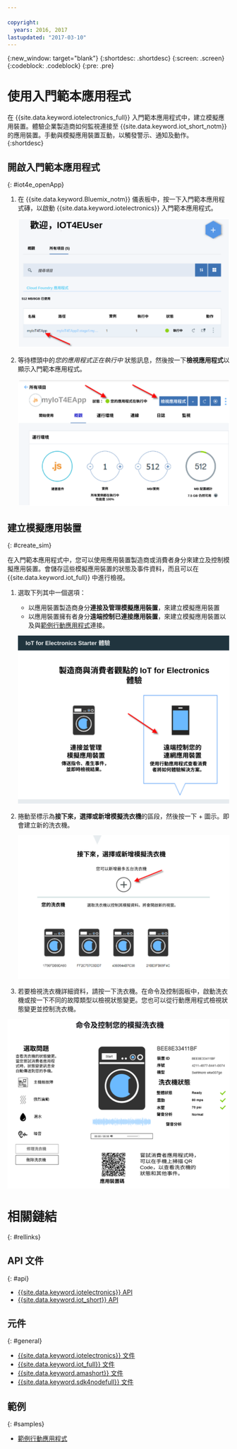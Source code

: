 ```yaml
---

copyright:
  years: 2016, 2017
lastupdated: "2017-03-10"
---
```


<!-- Common attributes used in the template are defined as follows: -->
{:new_window: target="blank"}
{:shortdesc: .shortdesc}
{:screen: .screen}
{:codeblock: .codeblock}
{:pre: .pre}

# 使用入門範本應用程式
在 {{site.data.keyword.iotelectronics_full}} 入門範本應用程式中，建立模擬應用裝置。體驗企業製造商如何監視連接至 {{site.data.keyword.iot_short_notm}} 的應用裝置。手動與模擬應用裝置互動，以觸發警示、通知及動作。
{:shortdesc}


## 開啟入門範本應用程式
{: #iot4e_openApp}

1. 在 {{site.data.keyword.Bluemix_notm}} 儀表板中，按一下入門範本應用程式磚，以啟動 {{site.data.keyword.iotelectronics}} 入門範本應用程式。

    ![儀表板中的 {{site.data.keyword.iotelectronics}}。](images/IoT4E_bm_dashboard.svg "儀表板中的 {{site.data.keyword.iotelectronics}}")

2. 等待標頭中的*您的應用程式正在執行中* 狀態訊息，然後按一下**檢視應用程式**以顯示入門範本應用程式。

    ![{{site.data.keyword.iotelectronics}} 檢視應用程式。](images/IoT4E_view_app.svg "{{site.data.keyword.iotelectronics}} 檢視應用程式")

## 建立模擬應用裝置
{: #create_sim}

在入門範本應用程式中，您可以使用應用裝置製造商或消費者身分來建立及控制模擬應用裝置。會儲存這些模擬應用裝置的狀態及事件資料，而且可以在 {{site.data.keyword.iot_full}} 中進行檢視。

1. 選取下列其中一個選項：
    - 以應用裝置製造商身分**連接及管理模擬應用裝置**，來建立模擬應用裝置
    - 以應用裝置擁有者身分**遠端控制已連接應用裝置**，來建立模擬應用裝置以及與[範例行動應用程式](iotelectronics_config_mobile.html)連接。

    ![{{site.data.keyword.iotelectronics}} 入門範本體驗](images/IoT4E_remotely_option.svg "{{site.data.keyword.iotelectronics}} 入門範本體驗")

2. 捲動至標示為**接下來，選擇或新增模擬洗衣機**的區段，然後按一下 + 圖示。即會建立新的洗衣機。

    ![新增洗衣機。](images/IoT4E_add_washer.svg "新增洗衣機")

3. 若要檢視洗衣機詳細資料，請按一下洗衣機。在命令及控制面板中，啟動洗衣機或按一下不同的故障類型以檢視狀態變更。您也可以從行動應用程式檢視狀態變更並控制洗衣機。

  ![洗衣機狀態詳細資料。](images/IoT4E_washer_control.svg "洗衣機狀態詳細資料")


# 相關鏈結
{: #rellinks}

## API 文件
{: #api}
* [{{site.data.keyword.iotelectronics}} API](http://ibmiotforelectronics.mybluemix.net/public/iot4eregistrationapi.html)
* [{{site.data.keyword.iot_short}} API](https://developer.ibm.com/iotfoundation/recipes/api-documentation/)


## 元件
{: #general}

* [{{site.data.keyword.iotelectronics}} 文件](iotelectronics_overview.html)
* [{{site.data.keyword.iot_full}} 文件](https://console.ng.bluemix.net/docs/services/IoT/index.html)
*  [{{site.data.keyword.amashort}} 文件](https://console.ng.bluemix.net/docs/services/mobileaccess/overview.html)
* [{{site.data.keyword.sdk4nodefull}} 文件](https://console.ng.bluemix.net/docs/runtimes/nodejs/index.html#nodejs_runtime)

## 範例
{: #samples}
* [範例行動應用程式](https://console.ng.bluemix.net/docs/starters/IotElectronics/iotelectronics_config_mobile.html)
